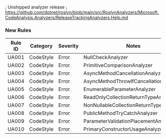 ﻿; Unshipped analyzer release
; https://github.com/dotnet/roslyn/blob/main/src/RoslynAnalyzers/Microsoft.CodeAnalysis.Analyzers/ReleaseTrackingAnalyzers.Help.md

### New Rules

Rule ID | Category | Severity | Notes
--------|----------|----------|-------
UA001 | CodeStyle | Error | NullCheckAnalyzer
UA002 | CodeStyle | Error | PrimitiveComparisonAnalyzer
UA003 | CodeStyle | Error | AsyncMethodCancellationAnalyzer
UA004 | CodeStyle | Error | AsyncMethodThrowIfCancellationAnalyzer
UA005 | CodeStyle | Error | EnumerableParameterAnalyzer
UA006 | CodeStyle | Error | ReadOnlyCollectionReturnTypeAnalyzer
UA007 | CodeStyle | Error | NonNullableCollectionReturnTypeAnalyzer
UA008 | CodeStyle | Error | PublicMethodTryCatchAnalyzer
UA009 | CodeStyle | Error | ParameterValidationPlacementAnalyzer
UA010 | CodeStyle | Error | PrimaryConstructorUsageAnalyzer